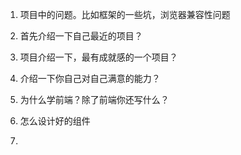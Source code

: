 1. 项目中的问题。比如框架的一些坑，浏览器兼容性问题 
2. 首先介绍一下自己最近的项目？
3. 项目介绍一下，最有成就感的一个项目？
4. 介绍一下你自己对自己满意的能力？
5. 为什么学前端？除了前端你还写什么？







  

6. 怎么设计好的组件
7. 

